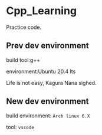 # Cpp_Learning
Practice code.

## Prev dev environment

build tool:g++

environment:Ubuntu 20.4 lts

Life is not easy, Kagura Nana sighed.

## New dev environment

build environment: ```Arch linux 6.X``` 

tool: ```vscode```
